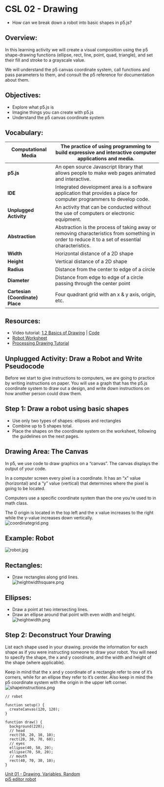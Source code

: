 # CSL 02 - Drawing 
 
* How can we break down a robot into basic shapes in p5.js?

## Overview:
In this learning activity we will create a visual composition using the p5 shape-drawing functions (ellipse, rect, line, point, quad, triangle), and set their fill and stroke to a grayscale value.

We will understand the p5 canvas coordinate system, call functions and pass parameters to them, and consult the p5 reference for documentation about them.

## Objectives:
* Explore what p5.js is
* Imagine things you can create with p5.js
* Understand the p5 canvas coordinate system

## Vocabulary:

| **Computational Media** | The practice of using programming to build expressive and interactive computer applications and media. | 
| --- | --- |
| **p5.js** | An open source Javascript library that allows people to make web pages animated and interactive. | 
| **IDE** | Integrated development area is a software application that provides a place for computer programmers to develop code. | 
| **Unplugged Activity** | An activity that can be conducted without the use of computers or electronic equipment. | 
| **Abstraction** | Abstraction is the process of taking away or removing characteristics from something in order to reduce it to a set of essential characteristics. | 
| **Width** | Horizontal distance of a 2D shape | 
| **Height** | Vertical distance of a 2D shape | 
| **Radius** | Distance from the center to edge of a circle | 
| **Diameter** | Distance from edge to edge of a circle passing through the center point | 
| **Cartesian (Coordinate) Place** | Four quadrant grid with an x & y axis, origin, etc. | 

## Resources:
* Video tutorial: [1.2 Basics of Drawing](https://www.youtube.com/watch?v=D1ELEeIs0j8) | [Code](https://github.com/CodingRainbow/Rainbow-Code/tree/master/p5.js/1.1_p5.js_basics_of_drawing)
* [Robot Worksheet](https://drive.google.com/file/d/1ZmERZDHhM4A7TB27mQcxrcPJeAi5Z0m8/view?usp=sharing)
* [Processing Drawing Tutorial](https://processing.org/tutorials/drawing/)

## Unplugged Activity: Draw a Robot and Write Pseudocode
Before we start to give instructions to computers, we are going to practice by writing instructions on paper. You will use a graph that has the p5.js coordinate system to draw out a design, and write down instructions on how another person could draw them.

## Step 1: Draw a robot using basic shapes
* Use only two types of shapes: ellipses and rectangles
* Combine up to 5 shapes total.
* Place the shapes on the coordinate system on the worksheet, following the guidelines on the next pages.

## Drawing Area: The Canvas
In p5, we use code to draw graphics on a “canvas”. The canvas displays the output of your code.

In a computer screen every pixel is a coordinate. It has an “x” value (horizontal) and a “y” value (vertical) that determines where the pixel is going to be located.

Computers use a specific coordinate system than the one you’re used to in math class.

The 0 origin is located in the top left and the x value increases to the right while the y-value increases down vertically.  
![coordinategrid.png](https://nycdoe-cs4all.github.io/images/lessons/unit_1/1.1/coordinategrid.png)

## Example: Robot  
![robot.jpg](https://nycdoe-cs4all.github.io/images/lessons/unit_1/1.1/robot.png)

## Rectangles:
* Draw rectangles along grid lines.  
![heightwidthsquare.png](https://nycdoe-cs4all.github.io/images/lessons/unit_1/1.1/heightwidthsquare.png)

## Ellipses:
* Draw a point at two intersecting lines.
* Draw an ellipse around that point with even width and height.  
![heightwidth.png](https://nycdoe-cs4all.github.io/images/lessons/unit_1/1.1/heightwidth.png)

## Step 2: Deconstruct Your Drawing
List each shape used in your drawing.  provide the information for each shape as if you were instructing someone to draw your robot. You will need to specify the shape, the x and y coordinate, and the width and height of the shape (where applicable).

Keep in mind that the x and y coordinate of a rectangle refer to one of it’s corners, while for an ellipse they refer to it’s center. Also keep in mind the p5 coordinate system with the origin in the upper left corner.  
![shapeinstructions.png](https://nycdoe-cs4all.github.io/images/lessons/unit_1/1.1/shapeinstructions.png)  
```
// robot

function setup() {
  createCanvas(120, 120);
}

function draw() { 
  background(220);
  // head
  rect(50, 20, 10, 10);
  rect(20, 30, 70, 60);
  // eyes
  ellipse(40, 50, 20);
  ellipse(70, 50, 20);
  // mouth
  rect(40, 70, 30, 10);
}

```



[Unit 01 - Drawing, Variables, Random](https://nycdoe-cs4all.github.io/units/1/lessons/lesson_1.1)  
[pj5 editor robot](https://editor.p5js.org/grgry13/sketches/3-xkEYr0B)

